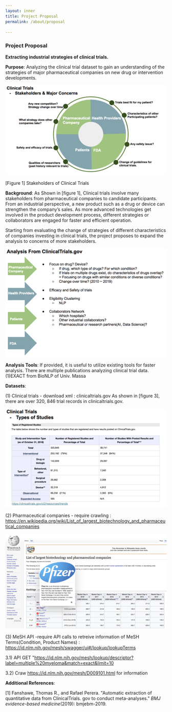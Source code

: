 ```yaml
---
layout: inner
title: Project Proposal
permalink: /about/proposal

---
```


### Project Proposal

**Extracting industrial strategies of clinical trials.**<br>

**Purpose**: Analyzing the clinical trial dataset to gain an understanding of the strategies of major pharmaceutical companies on new drug or intervention developments. <br>

<img src="../img/posts/image-20191104110650497.png" alt="image-20191104110650497" style="zoom:50%;" />

[Figure 1] Stakeholders of Clinical Trials <br>

**Background**: As Shown in [figure 1], Clinical trials involve many stakeholders from pharmaceutical companies to candidate participants. From an industrial perspective, a new product such as a drug or device can strengthen the company’s sales. As more advanced technologies get involved in the product development process, different strategies or collaborators are engaged for faster and efficient operation.

Starting from evaluating the change of strategies of different characteristics of companies investing in clinical trials, the project proposes to expand the analysis to concerns of more stakeholders. <br>

![image-20191104121538956](../img/posts/image-20191104121538956.png)



**Analysis Tools**: If provided, it is useful to utilize existing tools for faster analysis. There are multiple publications analyzing clinical trial data.
(1)EXACT from BioNLP of Univ. Massa



**Datasets**: <br>

(1) Clinical trials - download xml : clinicaltrials.gov
As shown in [figure 3], there are over 320, 846 trial records in clinicaltrials.gov.

![image-20191104111952955](../img/posts/image-20191104111952955.png)

(2) Pharmaceutical companies - require crawling : https://en.wikipedia.org/wiki/List_of_largest_biotechnology_and_pharmaceutical_companies

![image-20191104113216529](../img/posts/image-20191104113216529.png)

(3) MeSH API -require API calls to retreive information of MeSH Terms(Condition, Product Names) : https://id.nlm.nih.gov/mesh/swagger/ui#/lookup/lookupTerms <br>

3.1) API GET "https://id.nlm.nih.gov/mesh/lookup/descriptor?label=multiple%20myeloma&match=exact&limit=10 <br>

3.2) Craw https://id.nlm.nih.gov/mesh/D009101.html for information





**Additional References**:

[1] Fanshawe, Thomas R., and Rafael Perera. "Automatic extraction of quantitative data from ClinicalTrials. gov to conduct meta-analyses." *BMJ evidence-based medicine*(2019): bmjebm-2019.
